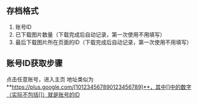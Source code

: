 ## 存档格式
1. 账号ID
2. 已下载图片数量（下载完成后自动记录，第一次使用不用填写）
3. 最后下载图片所在页面的ID（下载完成后自动记录，第一次使用不用填写）

## 账号ID获取步骤
点击任意账号，进入主页
地址类似为**https://plus.google.com/[101234567890123456789]**，其中[]中的数字（实际不包括[]）就是账号的ID

